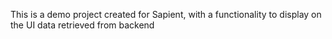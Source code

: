 This is a demo project created for Sapient, with a functionality to display on the UI data retrieved from backend